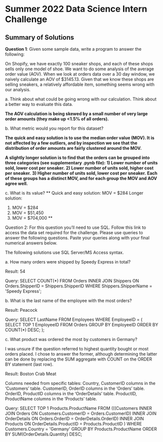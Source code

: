 # Summer 2022 Data Science Intern Challenge

## Summary of Solutions

**Question 1**: 
Given some sample data, write a program to answer the following:

On Shopify, we have exactly 100 sneaker shops, and each of these shops sells only one model of shoe. We want to do some analysis of the average order value (AOV). When we look at orders data over a 30 day window, we naively calculate an AOV of $3145.13. Given that we know these shops are selling sneakers, a relatively affordable item, something seems wrong with our analysis. 

a.	Think about what could be going wrong with our calculation. Think about a better way to evaluate this data. 

**The AOV calculation is being skewed by a small number of very large order amounts (they make up <1.5% of all orders).**

b.	What metric would you report for this dataset?

**The quick and easy solution is to use the median order value (MOV). It is not affected by a few outliers, and by inspection we see that the distribution of order amounts are fairly clustered around the MOV.**

**A slightly longer solution is to find that the orders can be grouped into three categories (see supplementary .pynb file):**
**1) Lower number of units sold, lower cost per sneaker.**
**2) Lower number of units sold, higher cost per sneaker.**
**3) Higher number of units sold, lower cost per sneaker.**
**Each of these groups has a distinct MOV, and for each group the MOV and AOV agree well.**

c.	What is its value?
**
Quick and easy solution: MOV = $284
Longer solution:
1) MOV = $284
2) MOV = $51,450
3) MOV = $704,000 
**

Question 2: For this question you’ll need to use SQL. Follow this link to access the data set required for the challenge. Please use queries to answer the following questions. Paste your queries along with your final numerical answers below.

The following solutions use SQL Server/MS Access syntax.

a.	How many orders were shipped by Speedy Express in total?

Result:
54

Query:
SELECT COUNT(*)
FROM Orders
INNER JOIN Shippers
ON Orders.ShipperID = Shippers.ShipperID
WHERE Shippers.ShipperName = 'Speedy Express';


b.	What is the last name of the employee with the most orders?

Result:
Peacock

Query:
SELECT LastName
FROM Employees
WHERE EmployeeID = (
	SELECT TOP 1 EmployeeID
	FROM Orders
	GROUP BY EmployeeID
	ORDER BY COUNT(*) DESC;
	);

c.	What product was ordered the most by customers in Germany?

I was unsure if the question referred to highest quantity bought or most orders placed. I chose to answer the former, although determining the latter can be done by replacing the SUM aggregate with COUNT on the ORDER BY statement (last row).

Result:
Boston Crab Meat

Columns needed from specific tables:
Country, CustomerID columns in the ‘Customers’ table.
CustomerID, OrderID columns in the ‘Orders’ table.
OrderID, ProductID columns in the ‘OrderDetails’ table.
ProductID, ProductName columns in the ‘Products’ table.

Query:
SELECT TOP 1 Products.ProductName
FROM (((Customers
INNER JOIN Orders ON Customers.CustomerID = Orders.CustomerID)
INNER JOIN OrderDetails ON Orders.OrderID = OrderDetails.OrderID)
INNER JOIN Products ON OrderDetails.ProductID = Products.ProductID
)
WHERE Customers.Country = 'Germany'
GROUP BY Products.ProductName
ORDER BY SUM(OrderDetails.Quantity) DESC;
